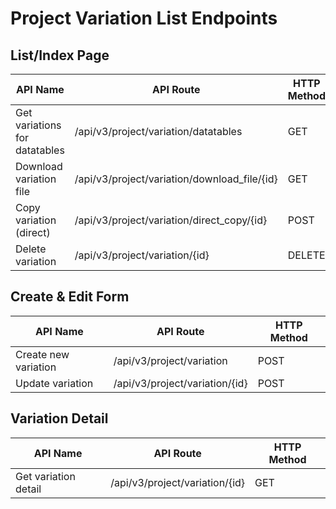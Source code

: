 # Project Variation List Endpoints

## List/Index Page

| API Name | API Route | HTTP Method |
|----------|-----------|-------------|
| Get variations for datatables | /api/v3/project/variation/datatables | GET |
| Download variation file | /api/v3/project/variation/download_file/{id} | GET |
| Copy variation (direct) | /api/v3/project/variation/direct_copy/{id} | POST |
| Delete variation | /api/v3/project/variation/{id} | DELETE |

## Create & Edit Form

| API Name | API Route | HTTP Method |
|----------|-----------|-------------|
| Create new variation | /api/v3/project/variation | POST |
| Update variation | /api/v3/project/variation/{id} | POST |

## Variation Detail

| API Name | API Route | HTTP Method |
|----------|-----------|-------------|
| Get variation detail | /api/v3/project/variation/{id} | GET |